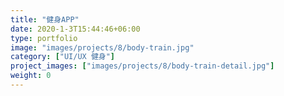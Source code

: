 ```yaml
---
title: "健身APP"
date: 2020-1-3T15:44:46+06:00
type: portfolio
image: "images/projects/8/body-train.jpg"
category: ["UI/UX 健身"]
project_images: ["images/projects/8/body-train-detail.jpg"]
weight: 0
---
```

